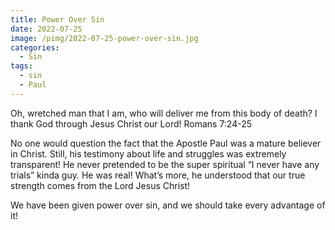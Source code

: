 ```yaml
---
title: Power Over Sin
date: 2022-07-25
image: /pimg/2022-07-25-power-over-sin.jpg
categories:
  - Sin
tags:
  - sin
  - Paul
---
```


<p data-block-key="gunm3">Oh, wretched man that I am, who will deliver me from this body of death? I thank God through Jesus Christ our Lord! Romans 7:24-25 </p><p data-block-key="6dgo0">No one would question the fact that the Apostle Paul was a mature believer in Christ. Still, his testimony about life and struggles was extremely transparent! He never pretended to be the super spiritual “I never have any trials” kinda guy. He was real! What’s more, he understood that our true strength comes from the Lord Jesus Christ!</p><p data-block-key="2j140">We have been given power over sin, and we should take every advantage of it! </p>

